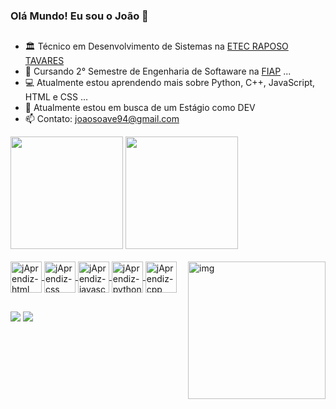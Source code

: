 ### Olá Mundo! Eu sou o João 👋
##

- 🏛️ Técnico em Desenvolvimento de Sistemas na [ETEC RAPOSO TAVARES](https://etecraposotavares.cps.sp.gov.br/)
- 📖 Cursando 2° Semestre de Engenharia de Softaware na [FIAP](https://www.fiap.com.br/) ...
- 💻 Atualmente estou aprendendo mais sobre Python, C++, JavaScript, HTML e CSS ...
- 🔎 Atualmente estou em busca de um Estágio como DEV
- 📫 Contato: joaosoave94@gmail.com

<div class="gitStats">
<img height="180em"  src="https://github-readme-stats.vercel.app/api?username=jaoAprendiz&show_icons=true&theme=prussian">
<img height="180em" src="https://github-readme-stats.vercel.app/api/top-langs/?username=jaoAprendiz&layout=compact&theme=prussian">
</div>

<div class="badges-and-images" style="display: inline_block"><br>
   <a href="https://skillicons.dev">
      <img align="center" alt="jAprendiz-html" height="50" width="50" src="https://skillicons.dev/icons?i=html" />
      <img align="center" alt="jAprendiz-css" height="50" width="50" src="https://skillicons.dev/icons?i=css" />
      <img align="center" alt="jAprendiz-javascript" height="50" width="50" src="https://skillicons.dev/icons?i=js" />
      <img align="center" alt="jAprendiz-python" height="50" width="50" src="https://skillicons.dev/icons?i=python" />
      <img align="center" alt="jAprendiz-cpp" height="50" width="50" src="https://skillicons.dev/icons?i=cpp" />
      <img align="right" alt="img" height="220" src="https://media.discordapp.net/attachments/1057382154985811971/1202661140220354711/pngegg.png?ex=66b8ef78&is=66b79df8&hm=af121aa80ae80e9ce646abeda589e9959bde38446cfbefc156e15aa12d3f3d7f&=&format=webp&quality=lossless&width=758&height=671" />
  </a>
</div>

##

<div class="socialmedia">
  <a href="https://www.instagram.com/joaosoave.iwnl/" target="_blank"><img src="https://img.shields.io/badge/Instagram-E4405F?style=for-the-badge&logo=instagram&logoColor=white" target="_blank"></a>
  <a href="https://www.linkedin.com/in/jo%C3%A3o-soave-b11a162a9/" target="_blank"><img src="https://img.shields.io/badge/LinkedIn-0077B5?style=for-the-badge&logo=linkedin&logoColor=white" target="_blank"></a>
</div>
